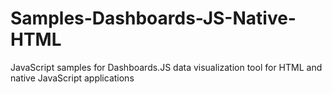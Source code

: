# Samples-Dashboards-JS-Native-HTML
JavaScript samples for Dashboards.JS data visualization tool for HTML and native JavaScript applications
